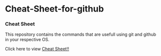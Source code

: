 # Cheat-Sheet-for-github
<h3>Cheat Sheet</h3>
  <p>This repository contains the commands that are usefull using git and github in your respective OS.</p>
  <p>Click here to view <a href="https://github.com/anuljain23/cheat-sheet-for-github/blob/master/git-cheat-sheet-education.pdf">Cheat Sheet!!</a></p>
